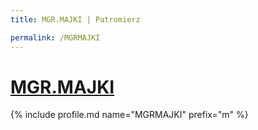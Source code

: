 ```yaml
---
title: MGR.MAJKI | Patromierz

permalink: /MGRMAJKI
---
```


# [MGR.MAJKI](https://patronite.pl/MGRMAJKI)

{% include profile.md name="MGRMAJKI" prefix="m" %}
